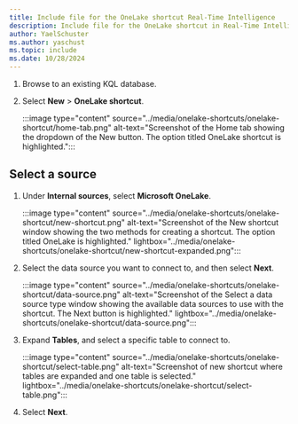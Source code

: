 ```yaml
---
title: Include file for the OneLake shortcut Real-Time Intelligence
description: Include file for the OneLake shortcut in Real-Time Intelligence
author: YaelSchuster
ms.author: yaschust
ms.topic: include
ms.date: 10/28/2024
---
```

1. Browse to an existing KQL database.
1. Select **New** > **OneLake shortcut**.

    :::image type="content" source="../media/onelake-shortcuts/onelake-shortcut/home-tab.png" alt-text="Screenshot of the Home tab showing the dropdown of the New button. The option titled OneLake shortcut is highlighted.":::

## Select a source

1. Under **Internal sources**, select **Microsoft OneLake**.

    :::image type="content" source="../media/onelake-shortcuts/onelake-shortcut/new-shortcut.png" alt-text="Screenshot of the New shortcut window showing the two methods for creating a shortcut. The option titled OneLake is highlighted."  lightbox="../media/onelake-shortcuts/onelake-shortcut/new-shortcut-expanded.png":::

1. Select the data source you want to connect to, and then select **Next**.

    :::image type="content" source="../media/onelake-shortcuts/onelake-shortcut/data-source.png" alt-text="Screenshot of the Select a data source type window showing the available data sources to use with the shortcut. The Next button is highlighted."  lightbox="../media/onelake-shortcuts/onelake-shortcut/data-source.png":::

1. Expand **Tables**, and select a specific table to connect to.

    :::image type="content" source="../media/onelake-shortcuts/onelake-shortcut/select-table.png" alt-text="Screenshot of new shortcut where tables are expanded and one table is selected." lightbox="../media/onelake-shortcuts/onelake-shortcut/select-table.png":::

1. Select **Next**.
